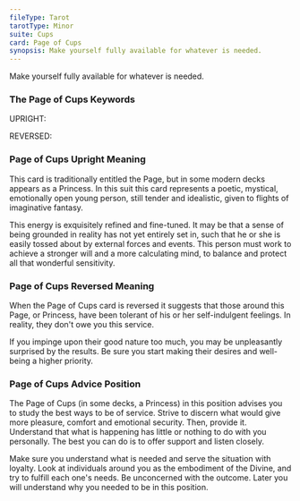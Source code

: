 ```yaml
---
fileType: Tarot
tarotType: Minor
suite: Cups
card: Page of Cups
synopsis: Make yourself fully available for whatever is needed.
---
```

Make yourself fully available for whatever is needed.

### The Page of Cups Keywords

UPRIGHT: 

REVERSED: 

### Page of Cups Upright Meaning

This card is traditionally entitled the Page, but in some modern decks appears as a Princess. In this suit this card represents a poetic, mystical, emotionally open young person, still tender and idealistic, given to flights of imaginative fantasy.

This energy is exquisitely refined and fine-tuned. It may be that a sense of being grounded in reality has not yet entirely set in, such that he or she is easily tossed about by external forces and events. This person must work to achieve a stronger will and a more calculating mind, to balance and protect all that wonderful sensitivity.

### Page of Cups Reversed Meaning

When the Page of Cups card is reversed it suggests that those around this Page, or Princess, have been tolerant of his or her self-indulgent feelings. In reality, they don't owe you this service.

If you impinge upon their good nature too much, you may be unpleasantly surprised by the results. Be sure you start making their desires and well-being a higher priority.

### Page of Cups Advice Position

The Page of Cups (in some decks, a Princess) in this position advises you to study the best ways to be of service. Strive to discern what would give more pleasure, comfort and emotional security. Then, provide it. Understand that what is happening has little or nothing to do with you personally. The best you can do is to offer support and listen closely.

Make sure you understand what is needed and serve the situation with loyalty. Look at individuals around you as the embodiment of the Divine, and try to fulfill each one's needs. Be unconcerned with the outcome. Later you will understand why you needed to be in this position.